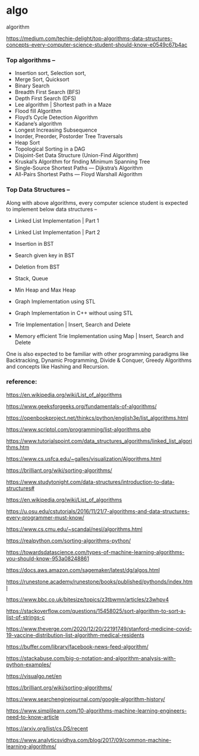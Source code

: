 # algo
algorithm


https://medium.com/techie-delight/top-algorithms-data-structures-concepts-every-computer-science-student-should-know-e0549c67b4ac


### Top algorithms –
- Insertion sort, Selection sort,
- Merge Sort, Quicksort
- Binary Search
- Breadth First Search (BFS)
- Depth First Search (DFS)
- Lee algorithm | Shortest path in a Maze
- Flood fill Algorithm
- Floyd’s Cycle Detection Algorithm
- Kadane’s algorithm
- Longest Increasing Subsequence
- Inorder, Preorder, Postorder Tree Traversals
- Heap Sort
- Topological Sorting in a DAG
- Disjoint-Set Data Structure (Union-Find Algorithm)
- Kruskal’s Algorithm for finding Minimum Spanning Tree
- Single-Source Shortest Paths — Dijkstra’s Algorithm
- All-Pairs Shortest Paths — Floyd Warshall Algorithm

### Top Data Structures –
Along with above algorithms, every computer science student is expected to implement below data structures –

- Linked List Implementation | Part 1
- Linked List Implementation | Part 2

- Insertion in BST
- Search given key in BST
- Deletion from BST

- Stack, Queue

- Min Heap and Max Heap

- Graph Implementation using STL
- Graph Implementation in C++ without using STL

- Trie Implementation | Insert, Search and Delete
- Memory efficient Trie Implementation using Map | Insert, Search and Delete

One is also expected to be familiar with other programming paradigms like 
Backtracking, Dynamic Programming, Divide & Conquer, Greedy Algorithms and concepts like Hashing and Recursion.


### reference:

https://en.wikipedia.org/wiki/List_of_algorithms

https://www.geeksforgeeks.org/fundamentals-of-algorithms/

https://openbookproject.net/thinkcs/python/english3e/list_algorithms.html

https://www.scriptol.com/programming/list-algorithms.php

https://www.tutorialspoint.com/data_structures_algorithms/linked_list_algorithms.htm

https://www.cs.usfca.edu/~galles/visualization/Algorithms.html

https://brilliant.org/wiki/sorting-algorithms/

https://www.studytonight.com/data-structures/introduction-to-data-structures#

https://en.wikipedia.org/wiki/List_of_algorithms

https://u.osu.edu/cstutorials/2016/11/21/7-algorithms-and-data-structures-every-programmer-must-know/

https://www.cs.cmu.edu/~scandal/nesl/algorithms.html

https://realpython.com/sorting-algorithms-python/

https://towardsdatascience.com/types-of-machine-learning-algorithms-you-should-know-953a08248861

https://docs.aws.amazon.com/sagemaker/latest/dg/algos.html

https://runestone.academy/runestone/books/published/pythonds/index.html

https://www.bbc.co.uk/bitesize/topics/z3tbwmn/articles/z3whpv4

https://stackoverflow.com/questions/15458025/sort-algorithm-to-sort-a-list-of-strings-c

https://www.theverge.com/2020/12/20/22191749/stanford-medicine-covid-19-vaccine-distribution-list-algorithm-medical-residents

https://buffer.com/library/facebook-news-feed-algorithm/

https://stackabuse.com/big-o-notation-and-algorithm-analysis-with-python-examples/

https://visualgo.net/en

https://brilliant.org/wiki/sorting-algorithms/

https://www.searchenginejournal.com/google-algorithm-history/

https://www.simplilearn.com/10-algorithms-machine-learning-engineers-need-to-know-article

https://arxiv.org/list/cs.DS/recent

https://www.analyticsvidhya.com/blog/2017/09/common-machine-learning-algorithms/

